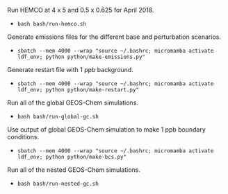 Run HEMCO at 4 x 5 and 0.5 x 0.625 for April 2018.
* `bash bash/run-hemco.sh`

Generate emissions files for the different base and perturbation scenarios.
* `sbatch --mem 4000 --wrap "source ~/.bashrc; micromamba activate ldf_env; python python/make-emissions.py"`

Generate restart file with 1 ppb background.
* `sbatch --mem 4000 --wrap "source ~/.bashrc; micromamba activate ldf_env; python python/make-restart.py"`

Run all of the global GEOS-Chem simulations.
* `bash bash/run-global-gc.sh`

Use output of global GEOS-Chem simulation to make 1 ppb boundary conditions.
* `sbatch --mem 4000 --wrap "source ~/.bashrc; micromamba activate ldf_env; python python/make-bcs.py"`

Run all of the nested GEOS-Chem simulations.
* `bash bash/run-nested-gc.sh`